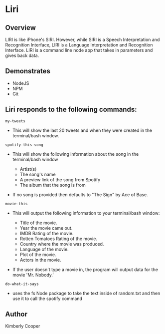 # Liri

## Overview
LIRI is like iPhone's SIRI. However, while SIRI is a Speech Interpretation and Recognition Interface, LIRI is a Language Interpretation and Recognition Interface. LIRI is a command line node app that takes in parameters and gives back data.

## Demonstrates
* NodeJS
* NPM
* Git

## Liri responds to the following commands:
`my-tweets`
* This will show the last 20 tweets and when they were created in the terminal/bash window.


`spotify-this-song`
* This will show the following information about the song in the terminal/bash window

  * Artist(s)
  * The song's name
  * A preview link of the song from Spotify
  * The album that the song is from

* If no song is provided then defaults to "The Sign" by Ace of Base.


`movie-this`
* This will output the following information to your terminal/bash window:

  * Title of the movie.
  * Year the movie came out.
  * IMDB Rating of the movie.
  * Rotten Tomatoes Rating of the movie.
  * Country where the movie was produced.
  * Language of the movie.
  * Plot of the movie.
  * Actors in the movie.

* If the user doesn't type a movie in, the program will output data for the movie 'Mr. Nobody.'


`do-what-it-says`
   * uses the fs Node package to take the text inside of random.txt and then use it to call the spotify command


## Author
Kimberly Cooper

